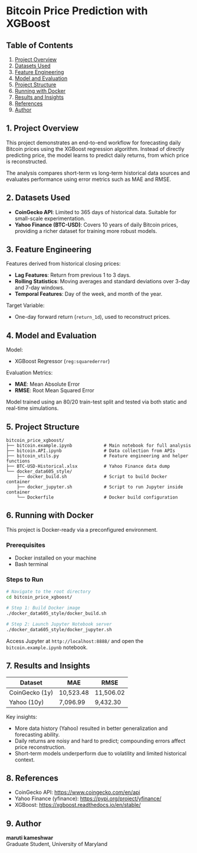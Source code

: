 # Bitcoin Price Prediction with XGBoost

## Table of Contents
1. [Project Overview](#1-project-overview)
2. [Datasets Used](#2-datasets-used)
3. [Feature Engineering](#3-feature-engineering)
4. [Model and Evaluation](#4-model-and-evaluation)
5. [Project Structure](#5-project-structure)
6. [Running with Docker](#6-running-with-docker)
7. [Results and Insights](#7-results-and-insights)
8. [References](#8-references)
9. [Author](#9-author)

## 1. Project Overview

This project demonstrates an end-to-end workflow for forecasting daily Bitcoin prices using the XGBoost regression algorithm. Instead of directly predicting price, the model learns to predict daily returns, from which price is reconstructed.

The analysis compares short-term vs long-term historical data sources and evaluates performance using error metrics such as MAE and RMSE.

## 2. Datasets Used

- **CoinGecko API**: Limited to 365 days of historical data. Suitable for small-scale experimentation.
- **Yahoo Finance (BTC-USD)**: Covers 10 years of daily Bitcoin prices, providing a richer dataset for training more robust models.

## 3. Feature Engineering

Features derived from historical closing prices:
- **Lag Features**: Return from previous 1 to 3 days.
- **Rolling Statistics**: Moving averages and standard deviations over 3-day and 7-day windows.
- **Temporal Features**: Day of the week, and month of the year.

Target Variable:
- One-day forward return (`return_1d`), used to reconstruct prices.

## 4. Model and Evaluation

Model:
- XGBoost Regressor (`reg:squarederror`)

Evaluation Metrics:
- **MAE**: Mean Absolute Error
- **RMSE**: Root Mean Squared Error

Model trained using an 80/20 train-test split and tested via both static and real-time simulations.

## 5. Project Structure

```
bitcoin_price_xgboost/
├── bitcoin.example.ipynb            # Main notebook for full analysis
├── bitcoin.API.ipynb                # Data collection from APIs
├── bitcoin_utils.py                 # Feature engineering and helper functions
├── BTC-USD-Historical.xlsx          # Yahoo Finance data dump
└── docker_data605_style/
    ├── docker_build.sh              # Script to build Docker container
    ├── docker_jupyter.sh            # Script to run Jupyter inside container
    └── Dockerfile                   # Docker build configuration
```

## 6. Running with Docker

This project is Docker-ready via a preconfigured environment.

### Prerequisites
- Docker installed on your machine
- Bash terminal

### Steps to Run

```bash
# Navigate to the root directory
cd bitcoin_price_xgboost/

# Step 1: Build Docker image
./docker_data605_style/docker_build.sh

# Step 2: Launch Jupyter Notebook server
./docker_data605_style/docker_jupyter.sh
```

Access Jupyter at `http://localhost:8888/` and open the `bitcoin.example.ipynb` notebook.

## 7. Results and Insights

| Dataset        | MAE        | RMSE       |
|----------------|------------|------------|
| CoinGecko (1y) | 10,523.48  | 11,506.02  |
| Yahoo (10y)    | 7,096.99   | 9,432.30   |

Key insights:
- More data history (Yahoo) resulted in better generalization and forecasting ability.
- Daily returns are noisy and hard to predict; compounding errors affect price reconstruction.
- Short-term models underperform due to volatility and limited historical context.

## 8. References

- CoinGecko API: https://www.coingecko.com/en/api
- Yahoo Finance (yfinance): https://pypi.org/project/yfinance/
- XGBoost: https://xgboost.readthedocs.io/en/stable/

## 9. Author

**maruti kameshwar**  
Graduate Student, University of Maryland  


